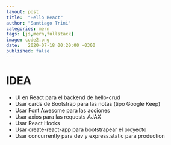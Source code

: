 ```yaml
---
layout: post
title:  "Hello React"
author: "Santiago Trini"
categories: mern
tags: [js,mern,fullstack]
image: code2.png
date:   2020-07-18 00:20:00 -0300
published: false
---
```


# IDEA

- UI en React para el backend de hello-crud
- Usar cards de Bootstrap para las notas (tipo Google Keep)
- Usar Font Awesome para las acciones
- Usar axios para las requests AJAX
- Usar React Hooks
- Usar create-react-app para bootstrapear el proyecto
- Usar concurrently para dev y express.static para production
